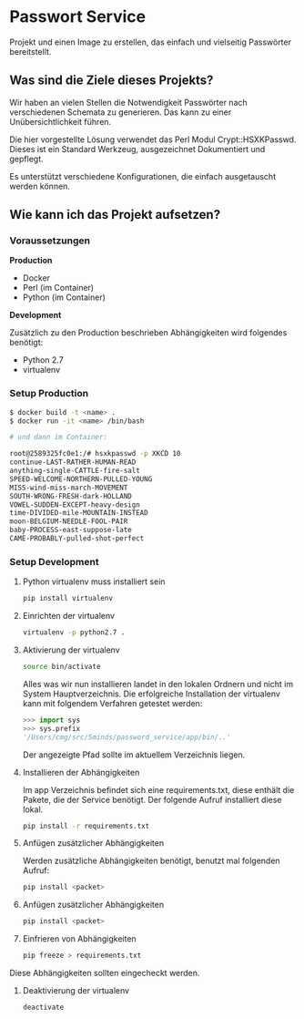 # Passwort Service

Projekt und einen Image zu erstellen, das einfach und vielseitig Passwörter
bereitstellt.

## Was sind die Ziele dieses Projekts?

Wir haben an vielen Stellen die Notwendigkeit Passwörter nach verschiedenen
Schemata zu generieren. Das kann zu einer Unübersichtlichkeit führen.

Die hier vorgestellte Lösung verwendet das Perl Modul Crypt::HSXKPasswd.
Dieses ist ein Standard Werkzeug, ausgezeichnet Dokumentiert und gepflegt.

Es unterstützt verschiedene Konfigurationen, die einfach ausgetauscht werden können.

## Wie kann ich das Projekt aufsetzen?

### Voraussetzungen

**Production**

* Docker
* Perl (im Container)
* Python (im Container)

**Development**

Zusätzlich zu den Production beschrieben Abhängigkeiten wird folgendes benötigt:

* Python 2.7
* virtualenv

### Setup Production

```bash
$ docker build -t <name> .
$ docker run -it <name> /bin/bash

# und dann im Container:

root@2589325fc0e1:/# hsxkpasswd -p XKCD 10
continue-LAST-RATHER-HUMAN-READ
anything-single-CATTLE-fire-salt
SPEED-WELCOME-NORTHERN-PULLED-YOUNG
MISS-wind-miss-march-MOVEMENT
SOUTH-WRONG-FRESH-dark-HOLLAND
VOWEL-SUDDEN-EXCEPT-heavy-design
time-DIVIDED-mile-MOUNTAIN-INSTEAD
moon-BELGIUM-NEEDLE-FOOL-PAIR
baby-PROCESS-east-suppose-late
CAME-PROBABLY-pulled-shot-perfect
```

### Setup Development

1. Python virtualenv muss installiert sein

   ```bash
   pip install virtualenv
   ```

1. Einrichten der virtualenv

   ```bash
   virtualenv -p python2.7 .
   ```

1. Aktivierung der virtualenv

   ```bash
   source bin/activate
   ```

   Alles was wir nun installieren landet in den lokalen Ordnern und nicht im
   System Hauptverzeichnis. Die erfolgreiche Installation der virtualenv kann mit
   folgendem Verfahren getestet werden:

   ```python
   >>> import sys
   >>> sys.prefix
   '/Users/cmg/src/5minds/password_service/app/bin/..'
   ```

   Der angezeigte Pfad sollte im aktuellem Verzeichnis liegen.

1. Installieren der Abhängigkeiten

   Im app Verzeichnis befindet sich eine requirements.txt, diese enthält die
   Pakete, die der Service benötigt.  Der folgende Aufruf installiert diese
   lokal.

   ```bash
   pip install -r requirements.txt
   ```

1. Anfügen zusätzlicher Abhängigkeiten

   Werden zusätzliche Abhängigkeiten benötigt, benutzt mal folgenden Aufruf:

   ```bash
   pip install <packet>
   ```

1. Anfügen zusätzlicher Abhängigkeiten

   ```bash
   pip install <packet>
   ```

1. Einfrieren von Abhängigkeiten

   ```bash
   pip freeze > requirements.txt
   ```

  Diese Abhängigkeiten sollten eingecheckt werden.

1. Deaktivierung der virtualenv

    ```bash
    deactivate
    ```

